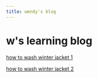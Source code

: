 ```yaml
---
title: wendy's blog
---
```


# w's learning blog

[how to wash winter jacket 1](https://zhuanlan.zhihu.com/p/32366613)

[how to wash winter jacket 2](https://www.bilibili.com/video/av33591938/)